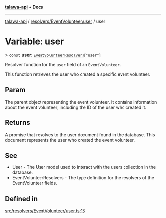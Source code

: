 [**talawa-api**](../../../../README.md) • **Docs**

***

[talawa-api](../../../../modules.md) / [resolvers/EventVolunteer/user](../README.md) / user

# Variable: user

\> `const` **user**: [`EventVolunteerResolvers`](../../../../types/generatedGraphQLTypes/type-aliases/EventVolunteerResolvers.md)\[`"user"`\]

Resolver function for the `user` field of an `EventVolunteer`.

This function retrieves the user who created a specific event volunteer.

## Param

The parent object representing the event volunteer. It contains information about the event volunteer, including the ID of the user who created it.

## Returns

A promise that resolves to the user document found in the database. This document represents the user who created the event volunteer.

## See

 - User - The User model used to interact with the users collection in the database.
 - EventVolunteerResolvers - The type definition for the resolvers of the EventVolunteer fields.

## Defined in

[src/resolvers/EventVolunteer/user.ts:16](https://github.com/PalisadoesFoundation/talawa-api/blob/5e38dbf44e47f2fc703410fad29ab5c8f7f26c77/src/resolvers/EventVolunteer/user.ts#L16)
